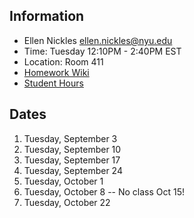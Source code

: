 ## Information

* Ellen Nickles ellen.nickles@nyu.edu
* Time: Tuesday 12:10PM - 2:40PM EST
* Location: Room 411
* [Homework Wiki](https://github.com/ITPNYU/ICM-2024-Code/wiki/Homework-Ellen-06)
* [Student Hours](https://calendar.google.com/calendar/u/0/appointments/schedules/AcZssZ17jNWeE6VJUZrJwIQX7YhcpCWBgbcDeeDCnkULKnFTbkQ-_t5GDBaBHVl71FdYq3M-s_8FM1FS)

## Dates

1. Tuesday, September 3
2. Tuesday, September 10
3. Tuesday, September 17
4. Tuesday, September 24
5. Tuesday, October 1
6. Tuesday, October 8 -- No class Oct 15!
7. Tuesday, October 22

